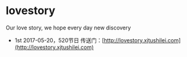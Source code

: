 # lovestory
Our love story, we hope every day new discovery

- 1st 2017-05-20，520节日    传送门：[http://lovestory.xjtushilei.com](http://lovestory.xjtushilei.com)